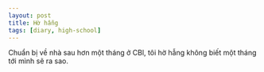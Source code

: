 ```yaml
---
layout: post
title: Hờ hẫng
tags: [diary, high-school] 
---
```


Chuẩn bị về nhà sau hơn một tháng ở CBl, tôi hờ hẫng không biết một tháng tới mình sẽ ra sao.